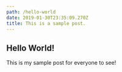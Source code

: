 ```yaml
---
path: /hello-world
date: 2019-01-30T23:35:09.270Z
title: This is a sample post.
---
```

## Hello World!

This is my sample post for everyone to see!
